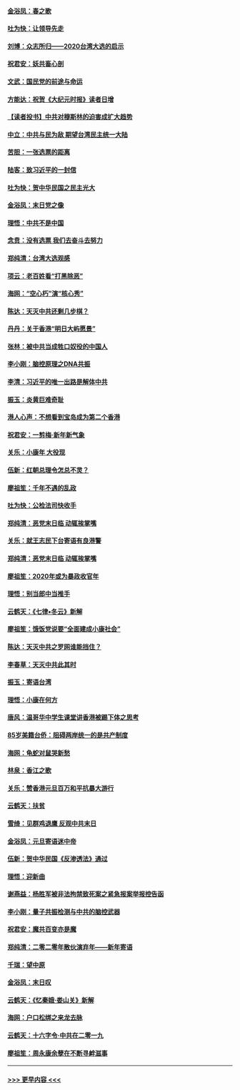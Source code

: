 #### [金浴凤：春之歌](../pages/nsc993/n11797687.md?t=01170544) 
#### [吐为快：让领导先走](../pages/nsc993/n11797512.md?t=01170544) 
#### [刘博：众志所归——2020台湾大选的启示](../pages/nsc993/n11796878.md?t=01170544) 
#### [祝君安：妖共畜心剖](../pages/nsc993/n11794273.md?t=01170544) 
#### [文武：国民党的前途与命运](../pages/nsc993/n11794198.md?t=01170544) 
#### [方能达：祝贺《大纪元时报》读者日增](../pages/nsc993/n11793807.md?t=01170544) 
#### [【读者投书】中共对穆斯林的迫害成扩大趋势](../pages/nsc993/n11791371.md?t=01170544) 
#### [中立：中共与民为敌 期望台湾民主统一大陆](../pages/nsc993/n11790392.md?t=01170544) 
#### [苦胆：一张选票的距离](../pages/nsc993/n11788914.md?t=01170544) 
#### [陆客：致习近平的一封信](../pages/nsc993/n11788867.md?t=01170544) 
#### [吐为快：贺中华民国之民主光大](../pages/nsc993/n11788618.md?t=01170544) 
#### [金浴凤：末日党之像](../pages/nsc993/n11787475.md?t=01170544) 
#### [理悟：中共不是中国](../pages/nsc993/n11787463.md?t=01170544) 
#### [念贲：没有选票  我们去奋斗去努力](../pages/nsc993/n11787398.md?t=01170544) 
#### [郑纯清：台湾大选观感](../pages/nsc993/n11786210.md?t=01170544) 
#### [项云：老百姓看“打黑除恶”](../pages/nsc993/n11785398.md?t=01170544) 
#### [海网：“空心朽”演“核心秀”](../pages/nsc993/n11783874.md?t=01170544) 
#### [陈达：天灭中共还剩几步棋？](../pages/nsc993/n11783719.md?t=01170544) 
#### [丹丹：关于香港“明日大屿愿景”](../pages/nsc993/n11783273.md?t=01170544) 
#### [张林：被中共当成牲口奴役的中国人](../pages/nsc993/n11782397.md?t=01170544) 
#### [李小刚：脑控原理之DNA共振](../pages/nsc993/n11780962.md?t=01170544) 
#### [李清：习近平的唯一出路是解体中共](../pages/nsc993/n11780866.md?t=01170544) 
#### [振玉：炎黄巨难奇耻](../pages/nsc993/n11779632.md?t=01170544) 
#### [港人心声：不想看到宝岛成为第二个香港](../pages/nsc993/n11778817.md?t=01170544) 
#### [祝君安：一剪梅‧新年新气象](../pages/nsc993/n11776340.md?t=01170544) 
#### [关乐：小康年 大役现](../pages/nsc993/n11774213.md?t=01170544) 
#### [伍新：红朝总理令怎总不灵？](../pages/nsc993/n11770813.md?t=01170544) 
#### [廖祖笙：千年不遇的乱政](../pages/nsc993/n11770373.md?t=01170544) 
#### [吐为快：公检法司快收手](../pages/nsc993/n11770359.md?t=01170544) 
#### [郑纯清：恶党末日临 动辄挨掌嘴](../pages/nsc993/n11769912.md?t=01170544) 
#### [关乐：就王志民下台寄语有良港警](../pages/nsc993/n11769903.md?t=01170544) 
#### [郑纯清：恶党末日临 动辄挨掌嘴](../pages/nsc993/n11769356.md?t=01170544) 
#### [廖祖笙：2020年或为暴政收官年](../pages/nsc993/n11768216.md?t=01170544) 
#### [理悟：别当郎中当推手](../pages/nsc993/n11768243.md?t=01170544) 
#### [云鹤天：《七律▪冬云》新解](../pages/nsc993/n11768204.md?t=01170544) 
#### [廖祖笙：饿饭党说要“全面建成小康社会”](../pages/nsc993/n11767482.md?t=01170544) 
#### [陈达：天灭中共之罗网谁能挡住？](../pages/nsc993/n11767465.md?t=01170544) 
#### [李春草：天灭中共此其时](../pages/nsc993/n11767452.md?t=01170544) 
#### [振玉：寄语台湾](../pages/nsc993/n11767432.md?t=01170544) 
#### [理悟：小康在何方](../pages/nsc993/n11767394.md?t=01170544) 
#### [唐风：温哥华中学生课堂讲香港被踢下体之思考](../pages/nsc993/n11766848.md?t=01170544) 
#### [85岁美籍台侨：阻碍两岸统一的是共产制度](../pages/nsc993/n11765043.md?t=01170544) 
#### [海网：龟蛇对鼠哭新愁](../pages/nsc993/n11764895.md?t=01170544) 
#### [林泉：香江之歌](../pages/nsc993/n11764415.md?t=01170544) 
#### [关乐：赞香港元旦百万和平抗暴大游行](../pages/nsc993/n11764382.md?t=01170544) 
#### [云鹤天：扶贫](../pages/nsc993/n11764245.md?t=01170544) 
#### [雪绮：见群鸡退鹰  反观中共末日](../pages/nsc993/n11762112.md?t=01170544) 
#### [金浴凤：元旦寄语迷中帝](../pages/nsc993/n11761788.md?t=01170544) 
#### [伍新：贺中华民国《反渗透法》通过](../pages/nsc993/n11761994.md?t=01170544) 
#### [理悟：迎新曲](../pages/nsc993/n11761152.md?t=01170544) 
#### [谢燕益：杨胜军被非法拘禁致死案之紧急报案举报控告函](../pages/nsc993/n11756134.md?t=01170544) 
#### [李小刚：量子共振检测与中共的脑控武器](../pages/nsc993/n11754518.md?t=01170544) 
#### [祝君安：魔共百变亦是魔](../pages/nsc993/n11754469.md?t=01170544) 
#### [郑纯清：二零二零年散伙演弃年——新年寄语](../pages/nsc993/n11754195.md?t=01170544) 
#### [千瑞：望中原](../pages/nsc993/n11754159.md?t=01170544) 
#### [金浴凤：末日叹](../pages/nsc993/n11752359.md?t=01170544) 
#### [云鹤天：《忆秦娥‧娄山关》新解](../pages/nsc993/n11752348.md?t=01170544) 
#### [海网：户口松绑之来龙去脉](../pages/nsc993/n11752328.md?t=01170544) 
#### [云鹤天：十六字令‧中共在二零一九](../pages/nsc993/n11752305.md?t=01170544) 
#### [廖祖笙：周永康余孽在不断寻衅滋事](../pages/nsc993/n11751013.md?t=01170544) 

----
#### [ >>> 更早内容 <<< ](../indexes/nsc993-earlier.md)
